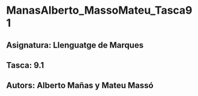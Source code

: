 # ManasAlberto_MassoMateu_Tasca91

## Asignatura: Llenguatge de Marques
## Tasca: 9.1
## Autors: Alberto Mañas y Mateu Massó
